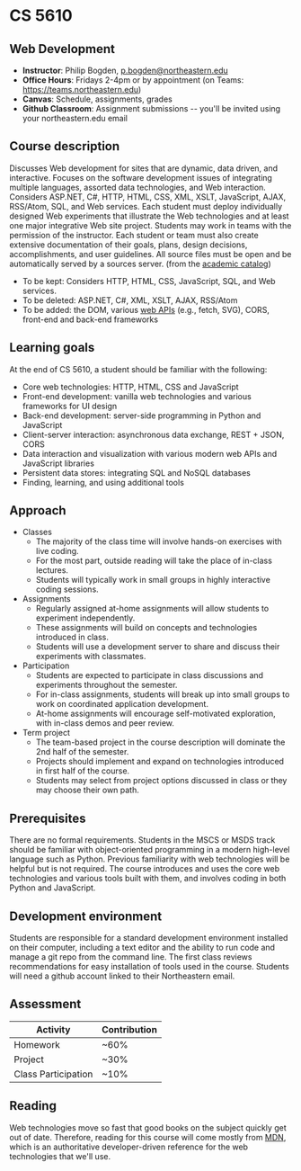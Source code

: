 # CS 5610 

## Web Development

* **Instructor**: Philip Bogden, p.bogden@northeastern.edu
* **Office Hours**: Fridays 2-4pm or by appointment (on Teams: https://teams.northeastern.edu)
* **Canvas**: Schedule, assignments, grades
* **Github Classroom**: Assignment submissions -- you'll be invited using your northeastern.edu email

## Course description

Discusses Web development for sites that are dynamic, data driven, and interactive. Focuses on the software development issues of integrating multiple languages, assorted data technologies, and Web interaction. Considers ASP.NET, C#, HTTP, HTML, CSS, XML, XSLT, JavaScript, AJAX, RSS/Atom, SQL, and Web services. Each student must deploy individually designed Web experiments that illustrate the Web technologies and at least one major integrative Web site project. Students may work in teams with the permission of the instructor. Each student or team must also create extensive documentation of their goals, plans, design decisions, accomplishments, and user guidelines. All source files must be open and be automatically served by a sources server.
(from the [academic catalog](https://catalog.northeastern.edu/course-descriptions/cs/))

* To be kept: Considers HTTP, HTML, CSS, JavaScript, SQL, and Web services. 
* To be deleted: ASP.NET, C#, XML, XSLT, AJAX, RSS/Atom 
* To be added: the DOM, various [web APIs](https://developer.mozilla.org/en-US/docs/Web/API) (e.g., fetch, SVG), CORS, front-end and back-end frameworks

## Learning goals

At the end of CS 5610, a student should be familiar with the following:

* Core web technologies: HTTP, HTML, CSS and JavaScript
* Front-end development: vanilla web technologies and various frameworks for UI design
* Back-end development: server-side programming in Python and JavaScript
* Client-server interaction: asynchronous data exchange, REST + JSON, CORS
* Data interaction and visualization with various modern web APIs and JavaScript libraries
* Persistent data stores: integrating SQL and NoSQL databases
* Finding, learning, and using additional tools

## Approach

* Classes
  * The majority of the class time will involve hands-on exercises with live coding.
  * For the most part, outside reading will take the place of in-class lectures.
  * Students will typically work in small groups in highly interactive coding sessions.
* Assignments
  * Regularly assigned at-home assignments will allow students to experiment independently.
  * These assignments will build on concepts and technologies introduced in class.
  * Students will use a development server to share and discuss their experiments with classmates.
* Participation
  * Students are expected to participate in class discussions and experiments throughout the semester.
  * For in-class assignments, students will break up into small groups to work on coordinated application development.
  * At-home assignments will encourage self-motivated exploration, with in-class demos and peer review.
* Term project
  * The team-based project in the course description will dominate the 2nd half of the semester.
  * Projects should implement and expand on technologies introduced in first half of the course.
  * Students may select from project options discussed in class or they may choose their own path.

## Prerequisites

There are no formal requirements. Students in the MSCS or MSDS track should be familiar with 
object-oriented programming in a modern high-level language such as Python.
Previous familiarity with web technologies will be helpful but is not required. 
The course introduces and uses the core web technologies and various tools built with them,
and involves coding in both Python and JavaScript.

## Development environment

Students are responsible for a standard development environment installed on their computer, 
including a text editor and the ability to run code and manage a git repo from the command line. 
The first class reviews recommendations for easy installation of tools used in the course.
Students will need a github account linked to their Northeastern email.

## Assessment

 | Activity | Contribution |
 | --- | --- |
 | Homework | ~60% |
 | Project | ~30% |
 | Class Participation | ~10% |

## Reading

Web technologies move so fast that good books on the subject quickly get out of date.
Therefore, reading for this course will come mostly from [MDN](https://developer.mozilla.org/en-US/),
which is an authoritative developer-driven reference for the web technologies that we'll use.
